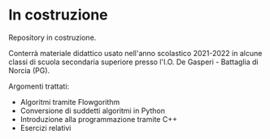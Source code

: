 # In costruzione

Repository in costruzione.

Conterrà materiale didattico usato nell'anno scolastico 2021-2022
in alcune classi di scuola secondaria superiore
presso l'I.O. De Gasperi - Battaglia di Norcia (PG).

Argomenti trattati:

- Algoritmi tramite Flowgorithm
- Conversione di suddetti algoritmi in Python
- Introduzione alla programmazione tramite C++
- Esercizi relativi
